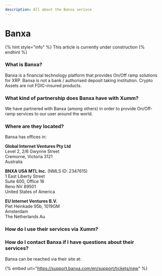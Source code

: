 ```yaml
---
description: All about the Banxa serivce
---
```


# Banxa

{% hint style="info" %}
This article is currently under construction
{% endhint %}

### What is Banxa?

Banxa is a financial technology platform that provides On/Off ramp solutions for XRP. Banxa is not a bank / authorised deposit taking institution. Crypto Assets are not FDIC-insured products.

### What kind of partnership does Banxa have with Xumm?

We have partnered with Banxa (among others) in order to provide On/Off-ramp services to our user around the world. &#x20;

### Where are they located?

Banxa has offices in:

**Global Internet Ventures Pty Ltd**\
Level 2, 2/6 Gwynne Street\
Cremorne, Victoria 3121\
Australia

**BNXA USA MTL Inc.** (NMLS ID: 2347615)\
1 East Liberty Street\
Suite 600, Office 16\
Reno NV 89501\
United States of America

**EU Internet Ventures B.V.**\
Piet Heinkade 95b, 1019GM\
Amsterdam\
The Netherlands Au

### How do I use their services via Xumm?

### How do I contact Banxa if I have questions about their services?

Banxa can be reached via their site at:

{% embed url="https://support.banxa.com/en/support/tickets/new" %}

###
